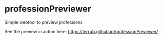 # professionPreviewer
Simple webtool to preview professions

See the preview in action here:
https://terrub.github.io/professionPreviewer/